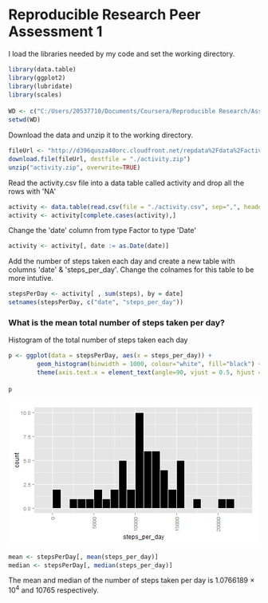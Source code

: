Reproducible Research Peer Assessment 1
=======================================

I load the libraries needed by my code and set the working directory.


```r
library(data.table)
library(ggplot2)
library(lubridate)
library(scales)

WD <- c("C:/Users/20537710/Documents/Coursera/Reproducible Research/Assignment-1")
setwd(WD)
```

Download the data and unzip it to the working directory.


```r
fileUrl <- "http://d396qusza40orc.cloudfront.net/repdata%2Fdata%2Factivity.zip"
download.file(fileUrl, destfile = "./activity.zip")
unzip("activity.zip", overwrite=TRUE)
```

Read the activity.csv file into a data table called activity and drop all the rows with 'NA'


```r
activity <- data.table(read.csv(file = "./activity.csv", sep=",", header = TRUE))
activity <- activity[complete.cases(activity),]
```

Change the 'date' column from type Factor to type 'Date'


```r
activity <- activity[, date := as.Date(date)]
```

Add the number of steps taken each day and create a new table with columns 'date' & 'steps_per_day'. Change the colnames for this table to be more intutive.


```r
stepsPerDay <- activity[ , sum(steps), by = date]
setnames(stepsPerDay, c("date", "steps_per_day"))
```

### What is the mean total number of steps taken per day?

Histogram of the total number of steps taken each day


```r
p <- ggplot(data = stepsPerDay, aes(x = steps_per_day)) + 
        geom_histogram(binwidth = 1000, colour="white", fill="black") +
        theme(axis.text.x = element_text(angle=90, vjust = 0.5, hjust = 1))

p
```

![plot of chunk geom_histogram](figure/geom_histogram-1.png) 


```r
mean <- stepsPerDay[, mean(steps_per_day)]
median <- stepsPerDay[, median(steps_per_day)]
```

The mean and median of the number of steps taken per day is 1.0766189 &times; 10<sup>4</sup> and 10765 respectively.

